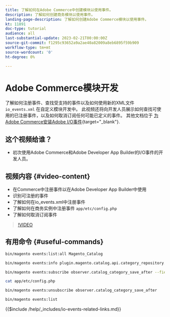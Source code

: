 ```yaml
---
title: 了解如何在Adobe Commerce中创建模块以使用事件。
description: 了解如何创建商务模块以使用事件。
landing-page-description: 了解如何创建Adobe Commerce模块以使用事件。
kt: 11891
doc-type: tutorial
audience: all
last-substantial-update: 2023-02-21T00:00:00Z
source-git-commit: f1295c93652a9a2ae40a82009a8eb6895f59b909
workflow-type: tm+mt
source-wordcount: '0'
ht-degree: 0%

---
```



# Adobe Commerce模块开发

了解如何注册事件、查找受支持的事件以及如何使用新的XML文件 `io_events.xml` 在自定义模块开发中。 此视频还将向开发人员展示如何查找可使用的已注册事件，以及如何取消订阅任何可能已定义的事件。 其他文档位于 [为Adobe Commerce安装Adobe I/O事件](https://developer.adobe.com/commerce/events/get-started/installation/){target="_blank"}.

## 这个视频给谁？

* 初次使用Adobe Commerce和Adobe Developer App Builder的I/O事件的开发人员。

## 视频内容 {#video-content}

* 在Commerce中注册事件以在Adobe Developer App Builder中使用
* 识别可注册的事件
* 了解如何在io_events.xml中注册事件
* 了解如何在商务实例中注册事件 `app/etc/config.php`
* 了解如何取消订阅事件

>[!VIDEO](https://video.tv.adobe.com/v/3415802)

## 有用命令 {#useful-commands}

```bash
bin/magento events:list:all Magento_Catalog

bin/magento events:info plugin.magento.catalog.api.category_repository.save

bin/magento events:subscribe observer.catalog_category_save_after --fields=entity_id --fields=parent_id

cat app/etc/config.php

bin/magento events:unsubscribe observer.catalog_category_save_after

bin/magento events:list
```

{{$include /help/_includes/io-events-related-links.md}}
